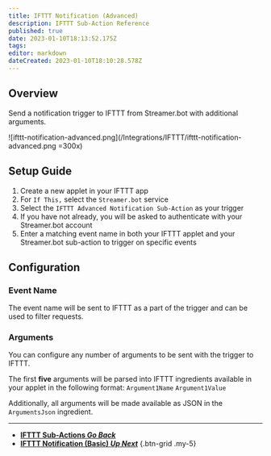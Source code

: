 ```yaml
---
title: IFTTT Notification (Advanced)
description: IFTTT Sub-Action Reference
published: true
date: 2023-01-10T18:13:52.175Z
tags: 
editor: markdown
dateCreated: 2023-01-10T18:10:28.578Z
---
```


## Overview
Send a notification trigger to IFTTT from Streamer.bot with additional arguments.

![ifttt-notification-advanced.png](/Integrations/IFTTT/ifttt-notification-advanced.png =300x)

## Setup Guide
1. Create a new applet in your IFTTT app
2. For `If This,` select the `Streamer.bot` service
3. Select the `IFTTT Advanced Notification Sub-Action` as your trigger
4. If you have not already, you will be asked to authenticate with your Streamer.bot account
5. Enter a matching event name in both your IFTTT applet and your Streamer.bot sub-action to trigger on specific events

## Configuration
### Event Name
The event name will be sent to IFTTT as a part of the trigger and can be used to filter requests.

### Arguments
You can configure any number of arguments to be sent with the trigger to IFTTT.

The first **five** arguments will be parsed into IFTTT ingredients available in your applet in the following format:
`Argument1Name`
`Argument1Value`

Additionally, all arguments will be made available as JSON in the `ArgumentsJson` ingredient.

---

- [<i class="mdi mdi-chevron-left"></i> **IFTTT Sub-Actions *Go Back***](/en/Sub-Actions/IFTTT)
- [<i class="mdi mdi-chevron-right"></i> **IFTTT Notification (Basic) *Up Next***](/en/Sub-Actions/IFTTT/Notification)
{.btn-grid .my-5}